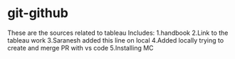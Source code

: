 # git-github
These are the sources related to tableau 
Includes:
1.handbook
2.Link to the tableau work
3.Saranesh added this line on local
4.Added locally trying to create and merge PR with vs code
5.Installing MC
